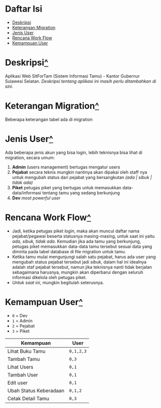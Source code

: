 # Daftar Isi
- [Deskripsi](#deskripsi)
- [Keterangan Migration](#keterangan-migration)
- [Jenis User](#jenis-user)
- [Rencana Work Flow](#rencana-work-flow)
- [Kemampuan User](#kemampuan-user)

# Deskripsi[^](#daftar-isi)
 Aplikasi Web SitForTam (Sistem Informasi Tamu) - Kantor Gubernur Sulawesi Selatan. _Deskripsi tentang aplikasi ini masih perlu ditambahkan di sini._

# Keterangan Migration[^](#daftar-isi)
Beberapa keterangan tabel ada di migration

# Jenis User[^](#daftar-isi)
Ada beberapa jenis akun yang bisa login, lebih teknisnya bisa lihat di migration, secara umum:
1. **Admin** (users management) bertugas mengatur users
2. **Pejabat** secara teknis mungkin nantinya akan dipakai oleh staff nya untuk mengubah status dari pejabat yang bersangkutan *(ada | sibuk | tidak ada)*
3. **Piket** petugas piket yang bertugas untuk memasukkan data-data/informasi tentang tamu yang sedang berkunjung
4. **Dev** *most powerful user*

# Rencana Work Flow[^](#daftar-isi)
- Jadi, ketika petugas piket _login_, maka akan muncul daftar nama pejabat/pegawai beserta statusnya masing-masing, untuk saat ini yaitu _ada, sibuk, tidak ada_. Kemudian jika ada tamu yang berkunjung, petugas piket memasukkan data-data tamu tersebut sesuai data yang diminta pada tabel database di file migration untuk tamu.
- Ketika tamu mulai mengunjungi salah satu pejabat, harus ada user yang mengubah status pejabat tersebut jadi _sibuk_, dalam hal ini idealnya adalah staf pejabat tersebut, namun jika teknisnya nanti tidak berjalan sebagaimana harusnya, mungkin akan diperbarui dengan seluruh informasi dikelola oleh petugas piket.
- _Untuk saat ini_, mungkin begitulah seterusnya.

# Kemampuan User[^](#daftar-isi)
- `0` = Dev
- `1` = Admin
- `2` = Pejabat
- `3` = Piket

Kemampuan | User
--- | ---
Lihat Buku Tamu | `0,1,2,3`
Tambah Tamu | `0,3`
Lihat Users | `0,1`
Tambah User | `0,1`
Edit user | `0,1`
Ubah Status Keberadaan | `0,1,2`
Cetak Detail Tamu | `0,3`
